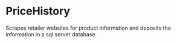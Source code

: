 # PriceHistory
Scrapes retailer websites for product information and deposits the information in a sql server database.
